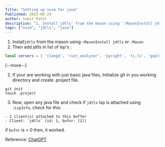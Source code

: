 ```yaml
---
Title: "Setting up nvim for java"
Published: 2025-06-24
author: Sumit Patel
description: "1. Install`jdtls` from the mason using `:MasonInstall jdtls` or `:Mason`"
tags: ["nvim", "jdtls", "java"]
---
```


1. Install`jdtls` from the mason using `:MasonInstall jdtls` or `:Mason`
2. Then add jdtls in list of lsp's :

```lua
local servers = { 'clangd', 'rust_analyzer', 'pyright', 'ts_ls', 'gopls', 'jdtls' }
```
[--more--]

2. If your are working with just basic java files, Initialize git in you working directory and create .project file. 

```
git init
touch .project
```

3. Now, open any java file and check if `jdtls` lsp is attached using `:LspInfo`, check for this:

```
- 1 client(s) attached to this buffer
- Client: `jdtls` (id: 1, bufnr: [1])
```

if `bufnr` is > 0 then, it worked.

Reference: [ChatGPT](https://chatgpt.com/share/685aaac3-16e4-8010-88d2-1a02989e89e5)
